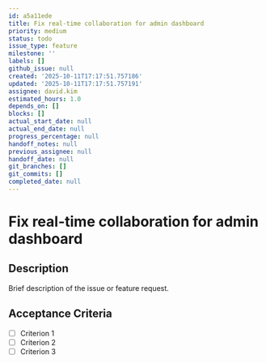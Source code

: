```yaml
---
id: a5a11ede
title: Fix real-time collaboration for admin dashboard
priority: medium
status: todo
issue_type: feature
milestone: ''
labels: []
github_issue: null
created: '2025-10-11T17:17:51.757186'
updated: '2025-10-11T17:17:51.757191'
assignee: david.kim
estimated_hours: 1.0
depends_on: []
blocks: []
actual_start_date: null
actual_end_date: null
progress_percentage: null
handoff_notes: null
previous_assignee: null
handoff_date: null
git_branches: []
git_commits: []
completed_date: null
---
```


# Fix real-time collaboration for admin dashboard

## Description

Brief description of the issue or feature request.

## Acceptance Criteria

- [ ] Criterion 1
- [ ] Criterion 2
- [ ] Criterion 3